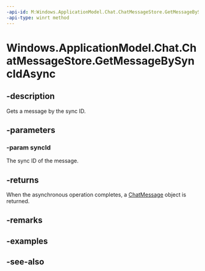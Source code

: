 ----api-id: M:Windows.ApplicationModel.Chat.ChatMessageStore.GetMessageBySyncIdAsync(System.String)
-api-type: winrt method
---<!-- Method syntaxpublic Windows.Foundation.IAsyncOperation<Windows.ApplicationModel.Chat.ChatMessage> GetMessageBySyncIdAsync(System.String syncId)--># Windows.ApplicationModel.Chat.ChatMessageStore.GetMessageBySyncIdAsync## -descriptionGets a message by the sync ID.## -parameters### -param syncIdThe sync ID of the message.## -returnsWhen the asynchronous operation completes, a [ChatMessage](chatmessage.md) object is returned.## -remarks## -examples## -see-also